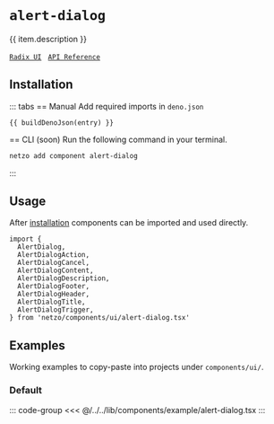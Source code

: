 <script setup>
import SectionDocsCards from '@theme/components/sections/SectionDocsCards.vue'
import en from '~/locales/en.js'
import { ui } from '~/../lib/components/registry.ts'
import { buildDenoJson } from '~/src/utils.ts'
const item = en.components.find(({ uid }) => uid === 'alert-dialog')
const entry = ui.find(i => item.uid === i.name)
</script>

<div class="mb-5 w-75px h-75px"  :class="item.icon" />

# `alert-dialog`

{{ item.description }}

[`Radix UI`](https://www.radix-ui.com/primitives/docs/components/alert-dialog)
&nbsp;
[`API Reference`](https://www.radix-ui.com/primitives/docs/components/alert-dialog#api-reference)

## Installation

::: tabs
== Manual
Add required imports in `deno.json`
```json-vue
{{ buildDenoJson(entry) }}
```
== CLI (soon)
Run the following command in your terminal.
```sh
netzo add component alert-dialog
```
:::

## Usage

After [installation](#installation) components can be imported and used directly.

```tsx
import {
  AlertDialog,
  AlertDialogAction,
  AlertDialogCancel,
  AlertDialogContent,
  AlertDialogDescription,
  AlertDialogFooter,
  AlertDialogHeader,
  AlertDialogTitle,
  AlertDialogTrigger,
} from 'netzo/components/ui/alert-dialog.tsx'
```

## Examples

Working examples to copy-paste into projects under `components/ui/`.

### Default

::: code-group
<<< @/../../lib/components/example/alert-dialog.tsx
:::
